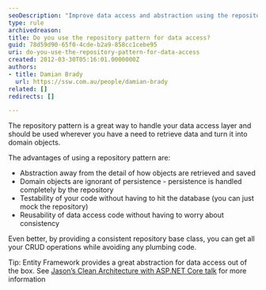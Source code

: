 ```yaml
---
seoDescription: "Improve data access and abstraction using the repository pattern, providing a consistent way to retrieve and save domain objects while promoting testability and reusability."
type: rule
archivedreason: 
title: Do you use the repository pattern for data access?
guid: 78d59d90-65f0-4cde-b2a9-858cc1cebe95
uri: do-you-use-the-repository-pattern-for-data-access
created: 2012-03-30T05:16:01.0000000Z
authors:
- title: Damian Brady
  url: https://ssw.com.au/people/damian-brady
related: []
redirects: []

---
```


The repository pattern is a great way to handle your data access layer and should be used wherever you have a need to retrieve data and turn it into domain objects.

<!--endintro-->

The advantages of using a repository pattern are:

* Abstraction away from the detail of how objects are retrieved and saved
* Domain objects are ignorant of persistence - persistence is handled completely by the repository
* Testability of your code without having to hit the database (you can just mock the repository)
* Reusability of data access code without having to worry about consistency


Even better, by providing a consistent repository base class, you can get all your CRUD operations while avoiding any plumbing code.

Tip: Entity Framework provides a great abstraction for data access out of the box. See [Jason’s Clean Architecture with ASP.NET Core talk](https&#58;//tv.ssw.com/clean-architecture-with-asp-net-core-2-1-jason-taylor-ddd-sydney-2018/) for more information
